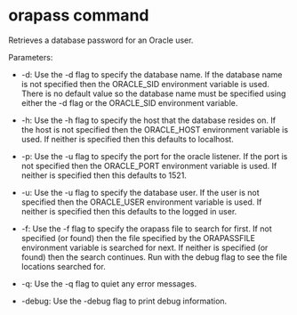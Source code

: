 # orapass command

Retrieves a database password for an Oracle user.

Parameters:

 * -d: Use the -d flag to specify the database name. If the database
    name is not specified then the ORACLE_SID environment variable is
    used. There is no default value so the database name must be
    specified using either the -d flag or the ORACLE_SID environment
    variable.

 * -h: Use the -h flag to specify the host that the database resides
    on. If the host is not specified then the ORACLE_HOST environment
    variable is used. If neither is specified then this defaults to
    localhost.

 * -p: Use the -u flag to specify the port for the oracle listener. If
     the port is not specified then the ORACLE_PORT environment
     variable is used. If neither is specified then this defaults to
     1521.

 * -u: Use the -u flag to specify the database user. If the user is not
    specified then the ORACLE_USER environment variable is used. If
    neither is specified then this defaults to the logged in user.

 * -f: Use the -f flag to specify the orapass file to search for first.
    If not specified (or found) then the file specified by the
    ORAPASSFILE environment variable is searched for next. If neither
    is specified (or found) then the search continues. Run with the
    debug flag to see the file locations searched for.

 * -q: Use the -q flag to quiet any error messages.

 * -debug: Use the -debug flag to print debug information.

